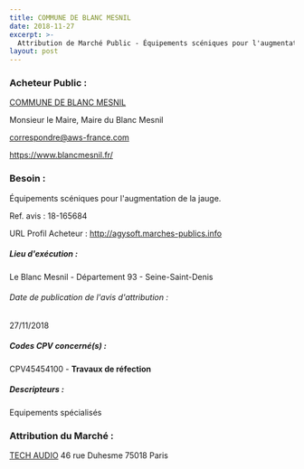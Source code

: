 ```yaml
---
title: COMMUNE DE BLANC MESNIL
date: 2018-11-27
excerpt: >-
  Attribution de Marché Public - Équipements scéniques pour l'augmentation de la jauge.
layout: post
---
```


### Acheteur Public : 
<a href="/acheteur-136/siren-219300076"> COMMUNE DE BLANC MESNIL</a><br/>

Monsieur le Maire, Maire du Blanc Mesnil

correspondre@aws-france.com


https://www.blancmesnil.fr/
### Besoin :

Équipements scéniques pour l'augmentation de la jauge.

Ref. avis : 18-165684

URL Profil Acheteur : http://agysoft.marches-publics.info

##### Lieu d'exécution :

Le Blanc Mesnil - Département 93 - Seine-Saint-Denis

###### Date de publication de l'avis d'attribution : 
27/11/2018

##### Codes CPV concerné(s) :
CPV45454100 - **Travaux de réfection** <br/>

##### Descripteurs :
Equipements spécialisés <br/>

### Attribution du Marché :
<a href="/entreprise-572/siren-537508814"> TECH AUDIO</a>    46 rue Duhesme 75018 Paris <br/>
